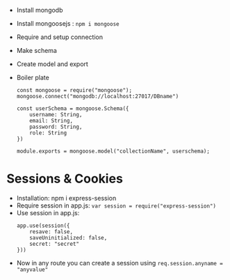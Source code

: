 * Install mongodb
* Install mongoosejs : `npm i mongoose`
* Require and setup connection
* Make schema <!-- Basic architecture of every record-->
* Create model and export

* Boiler plate
    ```
    const mongoose = require("mongoose");
    mongoose.connect("mongodb://localhost:27017/DBname")

    const userSchema = mongoose.Schema({
        username: String,
        email: String,
        password: String,
        role: String
    })

    module.exports = mongoose.model("collectionName", userschema);

    ```
# Sessions & Cookies

* Installation: npm i express-session
* Require session in app.js: `var session = require("express-session")`
* Use session in app.js:
    ```
    app.use(session({
        resave: false,
        saveUninitialized: false,
        secret: "secret"
    }))

    ```
* Now in any route you can create a session using `req.session.anyname = "anyvalue"`

<!--
    "resave: false" session ki value change nhi hui to fir se save nhi hoga
    "saveUnintiialized: false" koi bhi random data save nhi hoga
    "secret: "secret"" secret code by which it will get encrypted
    -->